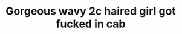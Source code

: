 ---
layout: post
title: Gorgeous wavy 2c haired girl got fucked in cab
duration: '09:30'
view: 225
rate: 2
video: 'http://fantasti.cc/embed/750933/'
category:
 - blonde
 - busty
 - cab
 - curly-hair
 - curvy
 - gorgeous
 - outdoor
 - rough
 - stunning
tags: 
 - big-tits
 - sucked
 - fucked
priority: 0.9
changefreq: daily
---